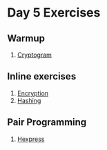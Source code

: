 # Day 5 Exercises

## Warmup

1. [Cryptogram](warmup/README.md)

## Inline exercises

1. [Encryption](encryption/README.md)
1. [Hashing](hashing/README.md)

## Pair Programming

1. [Hexpress](hexpress/README.md)

